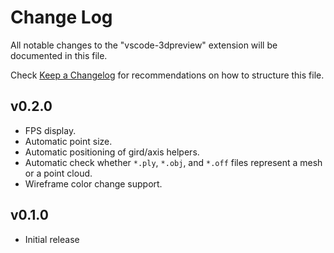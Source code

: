 # Change Log

All notable changes to the "vscode-3dpreview" extension will be documented in this file.

Check [Keep a Changelog](http://keepachangelog.com/) for recommendations on how to structure this file.

## v0.2.0

- FPS display.
- Automatic point size.
- Automatic positioning of gird/axis helpers.
- Automatic check whether `*.ply`, `*.obj`, and `*.off` files represent a mesh or a point cloud.
- Wireframe color change support.

## v0.1.0

- Initial release